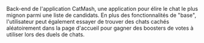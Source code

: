 Back-end de l'application CatMash, une application pour élire le chat le plus mignon parmi une liste de candidats. En plus des fonctionnalités de "base", l'utilisateur peut également essayer de trouver des chats cachés aléatoirement dans la page d'accueil pour gagner des boosters de votes à utiliser lors des duels de chats.
